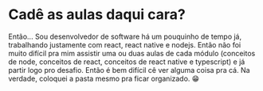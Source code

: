 # Cadê as aulas daqui cara?

Então...
Sou desenvolvedor de software há um pouquinho de tempo já, trabalhando justamente com react, react native e nodejs. Então não foi muito difícil pra mim assistir uma ou duas aulas de cada módulo (conceitos de node, conceitos de react, conceitos de react native e typescript) e já partir logo pro desafio. Então é bem difícil cê ver alguma coisa pra cá. Na verdade, coloquei a pasta mesmo pra ficar organizado. 😁